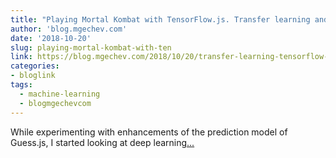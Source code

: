 ```yaml
---
title: "Playing Mortal Kombat with TensorFlow.js. Transfer learning and data augmentation"
author: 'blog.mgechev.com'
date: '2018-10-20'
slug: playing-mortal-kombat-with-ten
link: https://blog.mgechev.com/2018/10/20/transfer-learning-tensorflow-js-data-augmentation-mobile-net/
categories:
- bloglink
tags:
  - machine-learning
  - blogmgechevcom
---
```


While experimenting with enhancements of the prediction model of Guess.js, I started looking at deep learning[... <i class="fas fa-external-link-alt"></i>](https://blog.mgechev.com/2018/10/20/transfer-learning-tensorflow-js-data-augmentation-mobile-net/)

